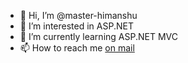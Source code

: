 - 👋 Hi, I’m @master-himanshu
- 👀 I’m interested in ASP.NET
- 🌱 I’m currently learning ASP.NET MVC
- 📫 How to reach me [on mail](mailto:himanshushinde2797@gmail.com)


